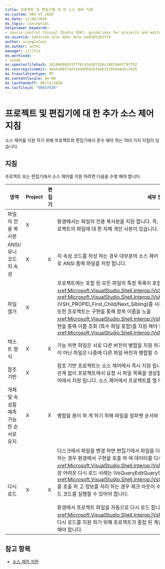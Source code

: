 ```yaml
---
title: 프로젝트 및 편집기에 대 한 소스 제어 지침
ms.custom: SEO-VS-2020
ms.date: 11/04/2016
ms.topic: conceptual
helpviewer_keywords:
- source control [Visual Studio SDK], guidelines for projects and editors
ms.assetid: 2483cce5-321c-4d3c-9c5c-ee8385263f74
author: acangialosi
ms.author: anthc
manager: jillfra
ms.workload:
- vssdk
ms.openlocfilehash: 2d1066995537ff6c43a587326c1087b66f79ff52
ms.sourcegitcommit: 4ae5e9817ad13edd05425febb322b5be6d3c3425
ms.translationtype: MT
ms.contentlocale: ko-KR
ms.lasthandoff: 09/11/2020
ms.locfileid: "90037636"
---
```

# <a name="additional-source-control-guidelines-for-projects-and-editors"></a>프로젝트 및 편집기에 대 한 추가 소스 제어 지침
소스 제어를 지원 하기 위해 프로젝트와 편집기에서 준수 해야 하는 여러 가지 지침이 있습니다.

## <a name="guidelines"></a>지침
 프로젝트 또는 편집기에서 소스 제어를 지원 하려면 다음을 수행 해야 합니다.

|영역|Project|편집기|세부 정보|
|----------|-------------|------------|-------------|
|파일의 전용 복사본|X||환경에서는 파일의 전용 복사본을 지원 합니다. 즉, 프로젝트에 참여 하는 각 사용자에 게는 해당 프로젝트의 파일에 대 한 자체 개인 사본이 있습니다.|
|ANSI/유니코드 지 속성|X|X|지 속성 코드를 작성 하는 경우 대부분의 소스 제어 프로그램에서 현재 유니코드를 지원 하지 않으므로 ANSI 폼에 파일을 저장 합니다.|
|파일 열거|X||프로젝트에는 포함 된 모든 파일의 특정 목록이 포함 되어야 하며 <xref:Microsoft.VisualStudio.Shell.Interop.IVsSccProject2> 또는 <xref:Microsoft.VisualStudio.Shell.Interop.IVsHierarchy.GetProperty%2A> (VSH_PROPID_First_Child/Next_Sibling)를 사용 하 여 파일 목록을 열거할 수 있어야 합니다. 또한 프로젝트는 구현을 통해 항목 이름을 노출 <xref:Microsoft.VisualStudio.Shell.Interop.IVsProject.GetMkDocument%2A> 하 고 해당 구현을 통해 이름 조회 (특수 파일 포함)를 지원 해야 합니다 <xref:Microsoft.VisualStudio.Shell.Interop.IVsProject.IsDocumentInProject%2A> .|
|텍스트 형식|X|X|가능 하면 파일은 서로 다른 버전의 병합을 지원 하기 위해 텍스트 형식 이어야 합니다. 텍스트 형식이 아닌 파일은 나중에 다른 파일 버전과 병합할 수 없습니다. 기본 텍스트 형식은 XML입니다.|
|참조 기반|X||참조 기반 프로젝트는 소스 제어에서 즉시 지원 됩니다. 그러나 해당 파일이 디스크에 있는지 여부에 관계 없이 프로젝트에서 요청 시 파일 목록을 생성할 수 있는 한, 디렉터리 기반 프로젝트도 소스 제어에서 지원 됩니다. 소스 제어에서 프로젝트를 열 때 프로젝트 파일은 파일 앞에 먼저 있습니다.|
|개체 및 속성을 예측 가능한 순서로 유지|X|X|병합을 용이 하 게 하기 위해 파일을 알파벳 순서와 같은 예측 가능한 순서로 유지 합니다.|
|다시 로드|X|X|디스크에서 파일을 변경 하면 편집기에서 파일을 다시 로드할 수 있어야 합니다. 소스 제어에 참여 하는 경우 환경에서 구현을 호출 하 여 데이터를 다시 로드 합니다 <xref:Microsoft.VisualStudio.Shell.Interop.IVsPersistDocData2.ReloadDocData%2A> . 가장 어려운 다시 로드 사례는 IVsQueryEditQuerySave:: <xref:Microsoft.VisualStudio.Shell.Interop.IVsQueryEditQuerySave2.QueryEditFiles%2A> 를 호출 하 고 정보를 처리 하는 경우 체크 아웃이 수행 되는 경우입니다. 그러나이 경우에는 다시 로드 코드를 실행할 수 있어야 합니다.<br /><br /> 환경에서 프로젝트 파일을 자동으로 다시 로드 합니다. 그러나 <xref:Microsoft.VisualStudio.Shell.Interop.IVsPersistHierarchyItem2> 중첩 된 프로젝트 파일 다시 로드를 지원 하기 위해 프로젝트가 중첩 된 계층 구조를 포함 하는 경우에는 프로젝트를 구현 해야 합니다.|

## <a name="see-also"></a>참고 항목
- [소스 제어 지원](../../extensibility/internals/supporting-source-control.md)
